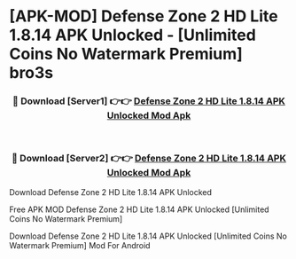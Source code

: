 # [APK-MOD] Defense Zone 2 HD Lite 1.8.14 APK Unlocked - [Unlimited Coins No Watermark Premium] bro3s



<div align="center">
<h3>🔴 Download [Server1] 👉👉 <a href="https://momento.my/?title=Defense_Zone_2_HD_Lite_1.8.14_APK_Unlocked">Defense Zone 2 HD Lite 1.8.14 APK Unlocked Mod Apk</a></h3><br>

<h3>🔴 Download [Server2] 👉👉 <a href="https://momento.my/?title=Defense_Zone_2_HD_Lite_1.8.14_APK_Unlocked">Defense Zone 2 HD Lite 1.8.14 APK Unlocked Mod Apk</a></h3>
</div>



Download Defense Zone 2 HD Lite 1.8.14 APK Unlocked 

Free APK MOD Defense Zone 2 HD Lite 1.8.14 APK Unlocked [Unlimited Coins No Watermark Premium]

Download Defense Zone 2 HD Lite 1.8.14 APK Unlocked [Unlimited Coins No Watermark Premium] Mod For Android
